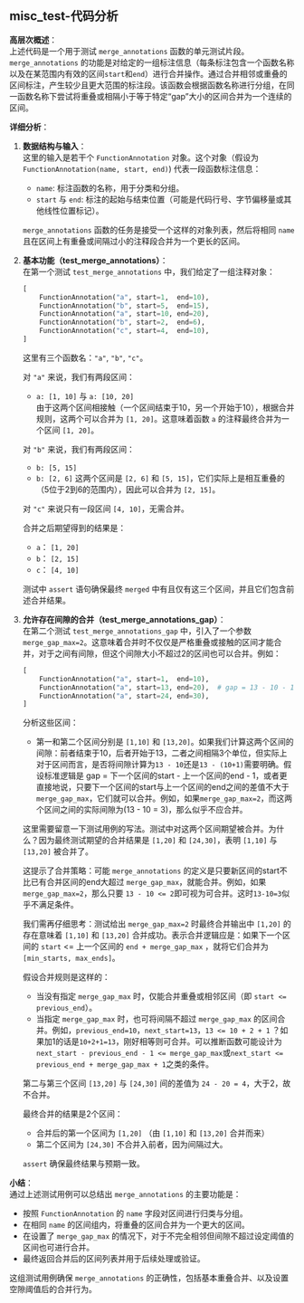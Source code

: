 ## misc_test-代码分析
**高层次概述**：  
上述代码是一个用于测试 `merge_annotations` 函数的单元测试片段。`merge_annotations` 的功能是对给定的一组标注信息（每条标注包含一个函数名称以及在某范围内有效的区间`start`和`end`）进行合并操作。通过合并相邻或重叠的区间标注，产生较少且更大范围的标注段。该函数会根据函数名称进行分组，在同一函数名称下尝试将重叠或相隔小于等于特定“gap”大小的区间合并为一个连续的区间。

**详细分析**：

1. **数据结构与输入**：  
   这里的输入是若干个 `FunctionAnnotation` 对象。这个对象（假设为 `FunctionAnnotation(name, start, end)`) 代表一段函数标注信息：
   - `name`: 标注函数的名称，用于分类和分组。
   - `start` 与 `end`: 标注的起始与结束位置（可能是代码行号、字节偏移量或其他线性位置标记）。

   `merge_annotations` 函数的任务是接受一个这样的对象列表，然后将相同 `name` 且在区间上有重叠或间隔过小的注释段合并为一个更长的区间。

2. **基本功能（test_merge_annotations）**：  
   在第一个测试 `test_merge_annotations` 中，我们给定了一组注释对象：
   ```python
   [
       FunctionAnnotation("a", start=1,  end=10),
       FunctionAnnotation("b", start=5,  end=15),
       FunctionAnnotation("a", start=10, end=20),
       FunctionAnnotation("b", start=2,  end=6),
       FunctionAnnotation("c", start=4,  end=10),
   ]
   ```
   这里有三个函数名：`"a"`, `"b"`, `"c"`。
   
   对 `"a"` 来说，我们有两段区间：
   - `a: [1, 10]` 与 `a: [10, 20]`  
   由于这两个区间相接触（一个区间结束于10，另一个开始于10），根据合并规则，这两个可以合并为 `[1, 20]`。这意味着函数 `a` 的注释最终合并为一个区间 `[1, 20]`。

   对 `"b"` 来说，我们有两段区间：
   - `b: [5, 15]`
   - `b: [2, 6]`
   这两个区间是 `[2, 6]` 和 `[5, 15]`，它们实际上是相互重叠的（5位于2到6的范围内），因此可以合并为 `[2, 15]`。

   对 `"c"` 来说只有一段区间 `[4, 10]`，无需合并。

   合并之后期望得到的结果是：
   - `a`： `[1, 20]`
   - `b`： `[2, 15]`
   - `c`： `[4, 10]`

   测试中 `assert` 语句确保最终 `merged` 中有且仅有这三个区间，并且它们包含前述合并结果。

3. **允许存在间隙的合并（test_merge_annotations_gap）**：  
   在第二个测试 `test_merge_annotations_gap` 中，引入了一个参数 `merge_gap_max=2`。这意味着合并时不仅仅是严格重叠或接触的区间才能合并，对于之间有间隙，但这个间隙大小不超过2的区间也可以合并。例如：
   ```python
   [
       FunctionAnnotation("a", start=1,  end=10),
       FunctionAnnotation("a", start=13, end=20),  # gap = 13 - 10 - 1 = 2
       FunctionAnnotation("a", start=24, end=30),
   ]
   ```
   
   分析这些区间：
   - 第一和第二个区间分别是 `[1,10]` 和 `[13,20]`。如果我们计算这两个区间的间隙：前者结束于10，后者开始于13，二者之间相隔3个单位，但实际上对于区间而言，是否将间隙计算为`13 - 10`还是`13 - (10+1)`需要明确。假设标准逻辑是 gap = 下一个区间的start - 上一个区间的end - 1，或者更直接地说，只要下一个区间的start与上一个区间的end之间的差值不大于`merge_gap_max`，它们就可以合并。例如，如果`merge_gap_max=2`，而这两个区间之间的实际间隙为(13 - 10 = 3)，那么似乎不应合并。  
   
   这里需要留意一下测试用例的写法。测试中对这两个区间期望被合并。为什么？因为最终测试期望的合并结果是 `[1,20]` 和 `[24,30]`，表明 `[1,10]` 与 `[13,20]` 被合并了。  
   
   这提示了合并策略：可能 `merge_annotations` 的定义是只要新区间的start不比已有合并区间的end大超过 `merge_gap_max`，就能合并。例如，如果 `merge_gap_max=2`，那么只要 `13 - 10 <= 2`即可视为可合并。这时`13-10=3`似乎不满足条件。  
   
   我们需再仔细思考：测试给出 `merge_gap_max=2` 时最终合并输出中 `[1,20]` 的存在意味着 `[1,10]` 和 `[13,20]` 合并成功。表示合并逻辑应是：如果下一个区间的 `start` <= 上一个区间的 `end + merge_gap_max` ，就将它们合并为 `[min_starts, max_ends]`。  
   
   假设合并规则是这样的：  
   - 当没有指定 `merge_gap_max` 时，仅能合并重叠或相邻区间（即 `start <= previous_end`）。
   - 当指定 `merge_gap_max` 时，也可将间隔不超过 `merge_gap_max` 的区间合并。例如，`previous_end=10`，`next_start=13`，`13 <= 10 + 2 + 1` ？如果加1的话是`10+2+1=13`，刚好相等则可合并。可以推断函数可能设计为`next_start - previous_end - 1 <= merge_gap_max`或`next_start <= previous_end + merge_gap_max + 1`之类的条件。

   第二与第三个区间 `[13,20]` 与 `[24,30]` 间的差值为 `24 - 20 = 4`，大于2，故不合并。

   最终合并的结果是2个区间：
   - 合并后的第一个区间为 `[1,20]` （由 `[1,10]` 和 `[13,20]` 合并而来）
   - 第二个区间为 `[24,30]` 不合并入前者，因为间隔过大。

   `assert` 确保最终结果与预期一致。

**小结**：  
通过上述测试用例可以总结出 `merge_annotations` 的主要功能是：

- 按照 `FunctionAnnotation` 的 `name` 字段对区间进行归类与分组。
- 在相同 `name` 的区间组内，将重叠的区间合并为一个更大的区间。
- 在设置了 `merge_gap_max` 的情况下，对于不完全相邻但间隙不超过设定阈值的区间也可进行合并。
- 最终返回合并后的区间列表并用于后续处理或验证。

这组测试用例确保 `merge_annotations` 的正确性，包括基本重叠合并、以及设置空隙阈值后的合并行为。
